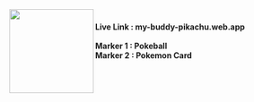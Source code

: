 <img align="left" height="150" src="https://github.com/user-attachments/assets/f33885b4-1600-47f8-8efc-22fdeecdc604"  />

###

<h4 align="left">Live Link : my-buddy-pikachu.web.app <br><br>Marker 1 : Pokeball<br>Marker 2 :  Pokemon Card</h4>

###
